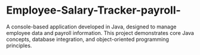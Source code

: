 # Employee-Salary-Tracker-payroll-
A console-based application developed in Java, designed to manage employee data and payroll information. This project demonstrates core Java concepts, database integration, and object-oriented programming principles.
